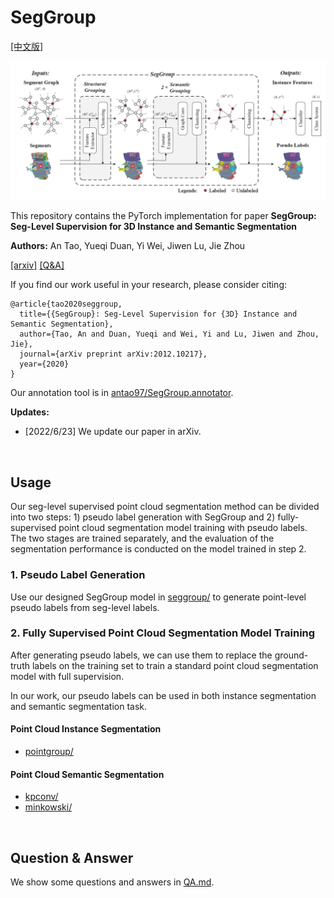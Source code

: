 # SegGroup

[[中文版]](README_zh.md)

<p float="left">
    <img src="image/SegGroup.png" width="800"/>
</p>

This repository contains the PyTorch implementation for paper **SegGroup: Seg-Level Supervision for 3D Instance and Semantic Segmentation**

**Authors:** An Tao, Yueqi Duan, Yi Wei, Jiwen Lu, Jie Zhou

[[arxiv]](https://arxiv.org/abs/2012.10217) [[Q&A]](QA.md)

If you find our work useful in your research, please consider citing:
```
@article{tao2020seggroup,
  title={{SegGroup}: Seg-Level Supervision for {3D} Instance and Semantic Segmentation},
  author={Tao, An and Duan, Yueqi and Wei, Yi and Lu, Jiwen and Zhou, Jie},
  journal={arXiv preprint arXiv:2012.10217},
  year={2020}
}
```

Our annotation tool is in [antao97/SegGroup.annotator](https://github.com/AnTao97/SegGroup.annotator).

**Updates:** 

- [2022/6/23] We update our paper in arXiv.

&nbsp;
## Usage

Our seg-level supervised point cloud segmentation method can be divided into two steps: 1) pseudo label generation with SegGroup and 2) fully-supervised point cloud segmentation model training with pseudo labels. The two stages are trained separately, and the evaluation of the segmentation performance is conducted on the model trained in step 2.

### 1. Pseudo Label Generation

Use our designed SegGroup model in [seggroup/](seggroup/) to generate point-level pseudo labels from seg-level labels.

### 2. Fully Supervised Point Cloud Segmentation Model Training

After generating pseudo labels, we can use them to replace the ground-truth labels on the training set to train a standard point cloud segmentation model with full supervision.

In our work, our pseudo labels can be used in both instance segmentation and semantic segmentation task.

#### Point Cloud Instance Segmentation

- [pointgroup/](pointgroup/)

#### Point Cloud Semantic Segmentation

- [kpconv/](kpconv/)
- [minkowski/](minkowski/)

&nbsp;
## Question & Answer

We show some questions and answers in [QA.md](QA.md).

